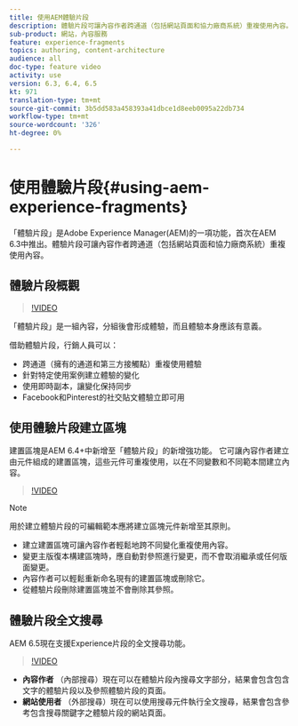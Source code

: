 ```yaml
---
title: 使用AEM體驗片段
description: 體驗片段可讓內容作者跨通道（包括網站頁面和協力廠商系統）重複使用內容。
sub-product: 網站，內容服務
feature: experience-fragments
topics: authoring, content-architecture
audience: all
doc-type: feature video
activity: use
version: 6.3, 6.4, 6.5
kt: 971
translation-type: tm+mt
source-git-commit: 3b5dd583a458393a41dbce1d8eeb0095a22db734
workflow-type: tm+mt
source-wordcount: '326'
ht-degree: 0%

---
```



# 使用體驗片段{#using-aem-experience-fragments}

「體驗片段」是Adobe Experience Manager(AEM)的一項功能，首次在AEM 6.3中推出。體驗片段可讓內容作者跨通道（包括網站頁面和協力廠商系統）重複使用內容。

## 體驗片段概觀

>[!VIDEO](https://video.tv.adobe.com/v/17028/?quality=9&learn=on)

「體驗片段」是一組內容，分組後會形成體驗，而且體驗本身應該有意義。

借助體驗片段，行銷人員可以：

* 跨通道（擁有的通道和第三方接觸點）重複使用體驗
* 針對特定使用案例建立體驗的變化
* 使用即時副本，讓變化保持同步
* Facebook和Pinterest的社交貼文體驗立即可用

## 使用體驗片段建立區塊

建置區塊是AEM 6.4+中新增至「體驗片段」的新增強功能。 它可讓內容作者建立由元件組成的建置區塊，這些元件可重複使用，以在不同變數和不同範本間建立內容。

>[!VIDEO](https://video.tv.adobe.com/v/21289/?quality=9&learn=on)

>[!NOTE]
>
> 用於建立體驗片段的可編輯範本應將建立區塊元件新增至其原則。

* 建立建置區塊可讓內容作者輕鬆地跨不同變化重複使用內容。
* 變更主版復本構建區塊時，應自動對參照進行變更，而不會取消繼承或任何版面變更。
* 內容作者可以輕鬆重新命名現有的建置區塊或刪除它。
* 從體驗片段刪除建置區塊並不會刪除其參照。

## 體驗片段全文搜尋

AEM 6.5現在支援Experience片段的全文搜尋功能。

>[!VIDEO](https://video.tv.adobe.com/v/27720/?quality=9&learn=on)

* **內容作者** （內部搜尋）現在可以在體驗片段內搜尋文字部分，結果會包含包含文字的體驗片段以及參照體驗片段的頁面。
* **網站使用者** （外部搜尋）現在可以使用搜尋元件執行全文搜尋，結果會包含參考包含搜尋關鍵字之體驗片段的網站頁面。
